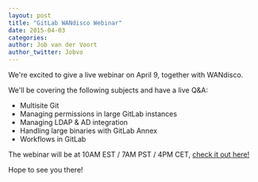 ```yaml
---
layout: post
title: "GitLab WANdisco Webinar"
date: 2015-04-03
categories:
author: Job van der Voort
author_twitter: Jobvo
---
```


We're excited to give a live webinar on April 9, together with WANdisco.

We'll be covering the following subjects and have a live Q&A:

- Multisite Git
- Managing permissions in large GitLab instances
- Managing LDAP & AD integration
- Handling large binaries with GitLab Annex
- Workflows in GitLab

The webinar will be at 10AM EST / 7AM PST / 4PM CET,
[check it out here!](http://bit.ly/1xzOcIz)

Hope to see you there!
